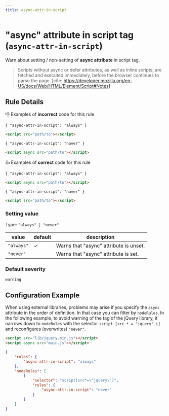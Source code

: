 ```yaml
---
title: async-attr-in-script
---
```


# "async" attribute in script tag (`async-attr-in-script`)

Warn about setting / non-setting of **async attribute** in script tag.

> Scripts without async or defer attributes, as well as inline scripts, are fetched and executed immediately, before the browser continues to parse the page.
> [cite: https://developer.mozilla.org/en-US/docs/Web/HTML/Element/Script#Notes]

## Rule Details

👎 Examples of **incorrect** code for this rule

`{ "async-attr-in-script": "always" }`

```html
<script src="path/to"></script>
```

`{ "async-attr-in-script": "naver" }`

```html
<script async src="path/to"></script>
```

👍 Examples of **correct** code for this rule

`{ "async-attr-in-script": "always" }`

```html
<script async src="path/to"></script>
```

`{ "async-attr-in-script": "naver" }`

```html
<script src="path/to"></script>
```

### Setting value

Type: `"always" | "never"`

| value      | default | description                            |
| ---------- | ------- | -------------------------------------- |
| `"always"` | ✓       | Warns that "async" attribute is unset. |
| `"never"`  |         | Warns that "async" attribute is set.   |

### Default severity

`warning`

## Configuration Example

When using external libraries, problems may arise if you specify the `async` attribute in the order of definition. In that case you can filter by `nodeRules`. In the following example, to avoid warning of the tag of the jQuery library, it narrows down to `nodeRules` with the selector `script [src * = "jquery" i]` and reconfigures (overwrites) `"never"`.

```html
<script src="lib/jquery.min.js"></script>
<script async src="main.js"></script>
```

```json
{
	"rules": {
		"async-attr-in-script": "always"
	},
	"nodeRules": [
		{
			"selector": "script[src*=\"jquery\"]",
			"rules": {
				"async-attr-in-script": "never"
			}
		}
	]
}
```
